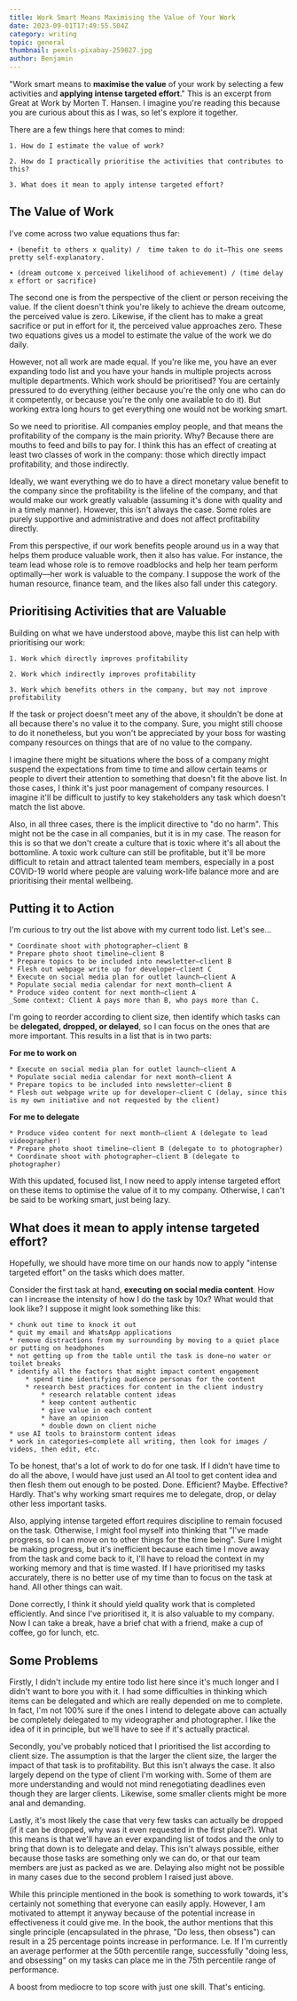```yaml
---
title: Work Smart Means Maximising the Value of Your Work
date: 2023-09-01T17:49:55.504Z
category: writing
topic: general
thumbnail: pexels-pixabay-259027.jpg
author: Benjamin
---
```


"Work smart means to **maximise the value** of your work by selecting a few activities and **applying intense targeted effort**." This is an excerpt from Great at Work by Morten T. Hansen. I imagine you're reading this because you are curious about this as I was, so let's explore it together.

There are a few things here that comes to mind:

    1. How do I estimate the value of work?

    2. How do I practically prioritise the activities that contributes to this?

    3. What does it mean to apply intense targeted effort?

## The Value of Work

I've come across two value equations thus far:

    • (benefit to others x quality) /  time taken to do it—This one seems pretty self-explanatory.

    • (dream outcome x perceived likelihood of achievement) / (time delay x effort or sacrifice)

The second one is from the perspective of the client or person receiving the value. If the client doesn't think you're likely to achieve the dream outcome, the perceived value is zero. Likewise, if the client has to make a great sacrifice or put in effort for it, the perceived value approaches zero. These two equations gives us a model to estimate the value of the work we do daily.

However, not all work are made equal. If you're like me, you have an ever expanding todo list and you have your hands in multiple projects across multiple departments. Which work should be prioritised? You are certainly pressured to do everything (either because you're the only one who can do it competently, or because you're the only one available to do it). But working extra long hours to get everything one would not be working smart.

So we need to prioritise. All companies employ people, and that means the profitability of the company is the main priority. Why? Because there are mouths to feed and bills to pay for. I think this has an effect of creating at least two classes of work in the company: those which directly impact profitability, and those indirectly.

Ideally, we want everything we do to have a direct monetary value benefit to the company since the profitability is the lifeline of the company, and that would make our work greatly valuable (assuming it's done with quality and in a timely manner). However, this isn't always the case. Some roles are purely supportive and administrative and does not affect profitability directly.

From this perspective, if our work benefits people around us in a way that helps them produce valuable work, then it also has value. For instance, the team lead whose role is to remove roadblocks and help her team perform optimally—her work is valuable to the company. I suppose the work of the human resource, finance team, and the likes also fall under this category.

## Prioritising Activities that are Valuable

Building on what we have understood above, maybe this list can help with prioritising our work:

    1. Work which directly improves profitability

    2. Work which indirectly improves profitability

    3. Work which benefits others in the company, but may not improve profitability

If the task or project doesn't meet any of the above, it shouldn't be done at all because there's no value it to the company. Sure, you might still choose to do it nonetheless, but you won't be appreciated by your boss for wasting company resources on things that are of no value to the company.

I imagine there might be situations where the boss of a company might suspend the expectations from time to time and allow certain teams or people to divert their attention to something that doesn't fit the above list. In those cases, I think it's just poor management of company resources. I imagine it'll be difficult to justify to key stakeholders any task which doesn't match the list above.

Also, in all three cases, there is the implicit directive to "do no harm". This might not be the case in all companies, but it is in my case. The reason for this is so that we don't create a culture that is toxic where it's all about the bottomline. A toxic work culture can still be profitable, but it'll be more difficult to retain and attract talented team members, especially in a post COVID-19 world where people are valuing work-life balance more and are prioritising their mental wellbeing.

## Putting it to Action

I'm curious to try out the list above with my current todo list. Let's see...

    * Coordinate shoot with photographer—client B
    * Prepare photo shoot timeline—client B
    * Prepare topics to be included into newsletter—client B
    * Flesh out webpage write up for developer—client C
    * Execute on social media plan for outlet launch—client A
    * Populate social media calendar for next month—client A
    * Produce video content for next month—client A
    _Some context: Client A pays more than B, who pays more than C.

I'm going to reorder according to client size, then identify which tasks can be **delegated, dropped, or delayed**, so I can focus on the ones that are more important. This results in a list that is in two parts:

**For me to work on**

    * Execute on social media plan for outlet launch—client A
    * Populate social media calendar for next month—client A
    * Prepare topics to be included into newsletter—client B
    * Flesh out webpage write up for developer—client C (delay, since this is my own initiative and not requested by the client)

**For me to delegate**

    * Produce video content for next month—client A (delegate to lead videographer)
    * Prepare photo shoot timeline—client B (delegate to to photographer)
    * Coordinate shoot with photographer—client B (delegate to photographer)

With this updated, focused list, I now need to apply intense targeted effort on these items to optimise the value of it to my company. Otherwise, I can't be said to be working smart, just being lazy.

## What does it mean to apply intense targeted effort?

Hopefully, we should have more time on our hands now to apply "intense targeted effort" on the tasks which does matter.

Consider the first task at hand, **executing on social media content**. How can I increase the intensity of how I do the task by 10x? What would that look like? I suppose it might look something like this:

    * chunk out time to knock it out
    * quit my email and WhatsApp applications
    * remove distractions from my surrounding by moving to a quiet place or putting on headphones
    * not getting up from the table until the task is done—no water or toilet breaks
    * identify all the factors that might impact content engagement
    	* spend time identifying audience personas for the content
    	* research best practices for content in the client industry
    		* research relatable content ideas
    		* keep content authentic
    		* give value in each content
    		* have an opinion
    		* double down on client niche
    * use AI tools to brainstorm content ideas
    * work in categories—complete all writing, then look for images / videos, then edit, etc.

To be honest, that's a lot of work to do for one task. If I didn't have time to do all the above, I would have just used an AI tool to get content idea and then flesh them out enough to be posted. Done. Efficient? Maybe. Effective? Hardly. That's why working smart requires me to delegate, drop, or delay other less important tasks.

Also, applying intense targeted effort requires discipline to remain focused on the task. Otherwise, I might fool myself into thinking that "I've made progress, so I can move on to other things for the time being". Sure I might be making progress, but it's inefficient because each time I move away from the task and come back to it, I'll have to reload the context in my working memory and that is time wasted. If I have prioritised my tasks accurately, there is no better use of my time than to focus on the task at hand. All other things can wait.

Done correctly, I think it should yield quality work that is completed efficiently. And since I've prioritised it, it is also valuable to my company. Now I can take a break, have a brief chat with a friend, make a cup of coffee, go for lunch, etc.

## Some Problems

Firstly, I didn't include my entire todo list here since it's much longer and I didn't want to bore you with it. I had some difficulties in thinking which items can be delegated and which are really depended on me to complete. In fact, I'm not 100% sure if the ones I intend to delegate above can actually be completely delegated to my videographer and photographer. I like the idea of it in principle, but we'll have to see if it's actually practical.

Secondly, you've probably noticed that I prioritised the list according to client size. The assumption is that the larger the client size, the larger the impact of that task is to profitability. But this isn't always the case. It also largely depend on the type of client I'm working with. Some of them are more understanding and would not mind renegotiating deadlines even though they are larger clients. Likewise, some smaller clients might be more anal and demanding.

Lastly, it's most likely the case that very few tasks can actually be dropped (if it can be dropped, why was it even requested in the first place?). What this means is that we'll have an ever expanding list of todos and the only to bring that down is to delegate and delay. This isn't always possible, either because those tasks are something only we can do, or that our team members are just as packed as we are. Delaying also might not be possible in many cases due to the second problem I raised just above.

While this principle mentioned in the book is something to work towards, it's certainly not something that everyone can easily apply. However, I am motivated to attempt it anyway because of the potential increase in effectiveness it could give me. In the book, the author mentions that this single principle (encapsulated in the phrase, "Do less, then obsess") can result in a 25 percentage points increase in performance. I.e. If I'm currently an average performer at the 50th percentile range, successfully "doing less, and obsessing" on my tasks can place me in the 75th percentile range of performance.

A boost from mediocre to top score with just one skill. That's enticing.
